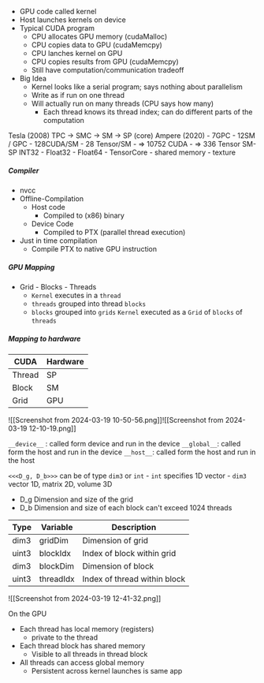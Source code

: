
- GPU code called kernel
- Host launches kernels on device
- Typical CUDA program
	- CPU allocates GPU memory (cudaMalloc)
	- CPU copies data to GPU (cudaMemcpy)
	- CPU lanches kernel on GPU
	- CPU copies results from GPU (cudaMemcpy)
	- Still have computation/communication tradeoff
- Big Idea
	- Kernel looks like a serial program; says nothing about parallelism
	- Write as if run on one thread
	- Will actually run on many threads (CPU says how many)
		- Each thread knows its thread index; can do different parts of the computation


Tesla (2008) TPC -> SMC -> SM -> SP (core)
Ampere (2020) 
	- 7GPC
	- 12SM / GPC
	- 128CUDA/SM
	- 28 Tensor/SM
	- => 10752 CUDA
	- => 336 Tensor
SM-SP
	INT32 - Float32 - Float64 - TensorCore - shared memory - texture


##### Compiler
 - nvcc
 - Offline-Compilation
	 - Host code
		 - Compiled to (x86) binary
	 - Device Code
		 - Compiled to PTX (parallel thread execution)
- Just in time compilation
	- Compile PTX to native GPU instruction

##### GPU Mapping

- Grid - Blocks - Threads
	- `Kernel` executes in a `thread`
	- `threads` grouped into thread `blocks`
	- `blocks` grouped into `grids`
	`Kernel` executed as a `Grid` of `blocks` of `threads`

##### Mapping to hardware

| CUDA   | Hardware |
| ------ | -------- |
| Thread | SP       |
| Block  | SM       |
| Grid   | GPU      |
![[Screenshot from 2024-03-19 10-50-56.png]]![[Screenshot from 2024-03-19 12-10-19.png]]

`__device__` : called form device and run in the device
`__global__`: called form the host and run in the device
`__host__`: called form the host and run in the host

`<<<D_g, D_b>>>` can be of type `dim3`  or `int` 
	- `int` specifies 1D vector
	- `dim3` vector 1D, matrix 2D, volume 3D

- D_g Dimension and size of the grid
- D_b Dimension and size of each block can't exceed 1024 threads

| Type  | Variable  | Description                  |
| ----- | --------- | ---------------------------- |
| dim3  | gridDim   | Dimension of grid            |
| uint3 | blockIdx  | Index of block within grid   |
| dim3  | blockDim  | Dimension of block           |
| uint3 | threadIdx | Index of thread within block |
![[Screenshot from 2024-03-19 12-41-32.png]]

On the GPU
- Each thread has local memory (registers)
	- private to the thread
- Each thread block has shared memory
	- Visible to all threads in thread block
- All threads can access global memory
	- Persistent across kernel launches is same app